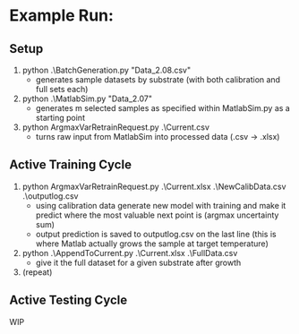 # Example Run:
## Setup
1. python .\BatchGeneration.py "Data_2.08.csv"
    - generates sample datasets by substrate (with both calibration and full sets each)
2. python .\MatlabSim.py "Data_2.07"
    - generates m selected samples as specified within MatlabSim.py as a starting point
3. python ArgmaxVarRetrainRequest.py .\Current.csv
    - turns raw input from MatlabSim into processed data (.csv -> .xlsx)
## Active Training Cycle
1. python ArgmaxVarRetrainRequest.py .\Current.xlsx .\NewCalibData.csv .\outputlog.csv
    - using calibration data generate new model with training and make it predict where the most valuable next point is (argmax uncertainty sum)
    - output prediction is saved to outputlog.csv on the last line
(this is where Matlab actually grows the sample at target temperature)
2. python .\AppendToCurrent.py .\Current.xlsx .\FullData.csv
    - give it the full dataset for a given substrate after growth
3. (repeat)
## Active Testing Cycle
WIP
